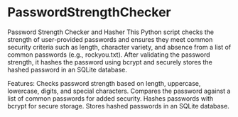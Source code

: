 # PasswordStrengthChecker
Password Strength Checker and Hasher
This Python script checks the strength of user-provided passwords and ensures they meet common security criteria such as length, character variety, and absence from a list of common passwords (e.g., rockyou.txt). After validating the password strength, it hashes the password using bcrypt and securely stores the hashed password in an SQLite database.

Features:
Checks password strength based on length, uppercase, lowercase, digits, and special characters.
Compares the password against a list of common passwords for added security.
Hashes passwords with bcrypt for secure storage.
Stores hashed passwords in an SQLite database.
